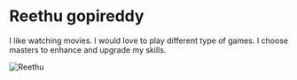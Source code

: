 # Reethu gopireddy
I like watching movies. I would love to play different type of games.
I choose masters to enhance and upgrade my skills.

![Reethu](https://user-images.githubusercontent.com/98135627/152244655-1dd4efbe-a186-479c-a56b-c2e205f98a4b.jpg)